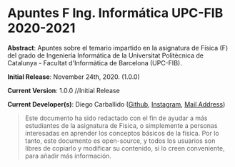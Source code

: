 # **Apuntes F Ing. Informática UPC-FIB 2020-2021**

**Abstract**: Apuntes sobre el temario impartido en la asignatura de Física (F) del grado de Ingeniería Informática de la Universitat Politècnica de Catalunya - Facultat d'Informàtica de Barcelona (UPC-FIB).

**Initial Release**: November 24th, 2020. (1.0.0)

**Current Version**: 1.0.0	//Initial Release

**Current Developer(s)**: Diego Carballido ([Github](https://github.com/dcarballido), [Instagram](https://www.instagram.com/diego_carballido/), [Mail Address](mailto:diego.carballido@estudiantat.upc.edu?subject=Apuntes%20PRO1))

> Este documento ha sido redactado con el fin de ayudar a más estudiantes de la asignatura de Física, o simplemente a personas interesadas en aprender los conceptos básicos de la física. Por lo tanto, este documento es open-source, y todos los usuarios son libres de copiarlo y modificar su contenido, si lo creen conveniente, para añadir más información.